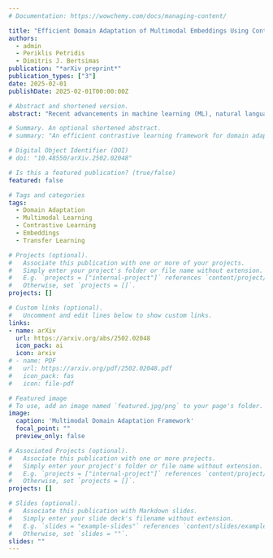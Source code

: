 ```yaml
---
# Documentation: https://wowchemy.com/docs/managing-content/

title: "Efficient Domain Adaptation of Multimodal Embeddings Using Contrastive Learning"
authors:
  - admin
  - Periklis Petridis
  - Dimitris J. Bertsimas
publication: "*arXiv preprint*"
publication_types: ["3"]
date: 2025-02-01
publishDate: 2025-02-01T00:00:00Z

# Abstract and shortened version.
abstract: "Recent advancements in machine learning (ML), natural language processing (NLP), and foundational models have shown promise for real-life applications in critical, albeit compute-constrainted fields like healthcare.In such areas, combining foundational models with supervised ML offers potential for automating tasks like diagnosis and treatment planning, but the limited availability of onsite computational resources pose significant challenges before applying these technologies effectively: Current approaches either yield subpar results when using pretrained models without task-specific adaptation, or require substantial computational resources for fine-tuning, which is often a barrier to entry in such environments.This renders them inaccessible in applications where performance and quality standards are high, but computational resources are scarce.To bridge the gap between best-in-class performance and accessibility, we propose a novel method for adapting foundational, multimodal embeddings to downstream tasks, without the need of expensive fine-tuning processes. Our method leverages frozen embeddings from Large Language Models (LLMs) and Vision Models, and uses contrastive learning to train a small, task-specific nonlinear projection that can be used in the downstream task, without having to fine-tune the original foundational models. We show that this efficient procedure leads to significant performance improvements across various downstream tasks, and perhaps more importantly with minimal computational overhead, offering a practical solution for the use of advanced, foundational ML models in resource-constrained settings."

# Summary. An optional shortened abstract.
# summary: "An efficient contrastive learning framework for domain adaptation of multimodal embeddings that leverages inter-modal and intra-modal relationships."

# Digital Object Identifier (DOI)
# doi: "10.48550/arXiv.2502.02048"

# Is this a featured publication? (true/false)
featured: false

# Tags and categories
tags:
  - Domain Adaptation
  - Multimodal Learning
  - Contrastive Learning
  - Embeddings
  - Transfer Learning

# Projects (optional).
#   Associate this publication with one or more of your projects.
#   Simply enter your project's folder or file name without extension.
#   E.g. `projects = ["internal-project"]` references `content/project/deep-learning/index.md`.
#   Otherwise, set `projects = []`.
projects: []

# Custom links (optional).
#   Uncomment and edit lines below to show custom links.
links:
- name: arXiv
  url: https://arxiv.org/abs/2502.02048
  icon_pack: ai
  icon: arxiv
# - name: PDF
#   url: https://arxiv.org/pdf/2502.02048.pdf
#   icon_pack: fas
#   icon: file-pdf

# Featured image
# To use, add an image named `featured.jpg/png` to your page's folder.
image:
  caption: 'Multimodal Domain Adaptation Framework'
  focal_point: ""
  preview_only: false

# Associated Projects (optional).
#   Associate this publication with one or more projects.
#   Simply enter your project's folder or file name without extension.
#   E.g. `projects = ["internal-project"]` references `content/project/deep-learning/index.md`.
#   Otherwise, set `projects = []`.
projects: []

# Slides (optional).
#   Associate this publication with Markdown slides.
#   Simply enter your slide deck's filename without extension.
#   E.g. `slides = "example-slides"` references `content/slides/example-slides.md`.
#   Otherwise, set `slides = ""`.
slides: ""
---
```

<!-- 
## Abstract

We present an efficient approach for domain adaptation of multimodal embeddings using contrastive learning. Our method addresses the challenge of adapting pre-trained multimodal models to new domains while maintaining their performance on downstream tasks. We introduce a novel contrastive learning framework that leverages both inter-modal and intra-modal relationships to improve adaptation efficiency and effectiveness. Experimental results demonstrate significant improvements in adaptation speed and performance across various multimodal tasks.

## Key Contributions

- **Efficient Adaptation**: Novel framework for fast and effective domain adaptation
- **Contrastive Learning**: Leverages both inter-modal and intra-modal relationships
- **Multimodal Focus**: Specifically designed for multimodal embedding adaptation
- **Performance Gains**: Significant improvements in adaptation speed and effectiveness

## Publication Information

- **Type**: arXiv preprint
- **Identifier**: arXiv:2502.02048
- **Year**: 2025
- **Citations**: 1 -->
